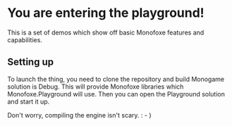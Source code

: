 # You are entering the playground!

This is a set of demos which show off basic Monofoxe features and capabilities.



## Setting up

To launch the thing, you need to clone the repository and build Monogame solution is Debug. This will provide Monofoxe libraries which Monofoxe.Playground will use. Then you can open the Playground solution and start it up.

Don't worry, compiling the engine isn't scary. : - )